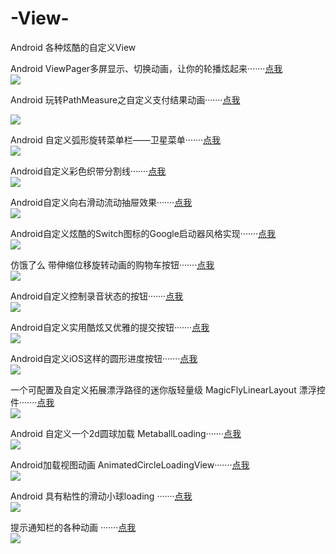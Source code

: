 # -View-
Android  各种炫酷的自定义View


Android ViewPager多屏显示、切换动画，让你的轮播炫起来·······[点我](https://www.jianshu.com/p/ebbafdf99148)  
![](https://upload-images.jianshu.io/upload_images/16311248-dc8f3e4ea57bd9bd.png?imageMogr2/auto-orient/strip%7CimageView2/2/w/355/format/webp) 


Android 玩转PathMeasure之自定义支付结果动画·······[点我](https://www.jianshu.com/p/79f5e6d0e769) 


![](https://upload-images.jianshu.io/upload_images/16311248-aca31f68ca9bb1fa.gif?imageMogr2/auto-orient/strip%7CimageView2/2/w/367/format/webp) 

Android 自定义弧形旋转菜单栏——卫星菜单·······[点我](https://www.jianshu.com/p/220da4460e5d)  
![](https://upload-images.jianshu.io/upload_images/16311248-b7b32e123e29198e.gif?imageMogr2/auto-orient/strip%7CimageView2/2/w/367/format/webp) 


Android自定义彩色织带分割线·······[点我](https://blog.csdn.net/IT_ZJYANG/article/details/54959427)  
![](https://img-blog.csdn.net/20170209230951217?watermark/2/text/aHR0cDovL2Jsb2cuY3Nkbi5uZXQvSVRfWkpZQU5H/font/5a6L5L2T/fontsize/400/fill/I0JBQkFCMA==/dissolve/70/gravity/Center) 


Android自定义向右滑动流动抽屉效果·······[点我](https://github.com/mxn21/FlowingDrawer)  
![](https://camo.githubusercontent.com/a7131784a75e6f07646108b8304b0a0d4efd306b/687474703a2f2f62616f62616f6c6f7665796f752e636f6d2f666c6f77696e676472617765722e676966) 


Android自定义炫酷的Switch图标的Google启动器风格实现·······[点我](https://github.com/zagum/Android-SwitchIcon)  
![](https://github.com/zagum/Android-SwitchIcon/raw/master/art/sample.gif) 

仿饿了么 带伸缩位移旋转动画的购物车按钮·······[点我](https://github.com/mcxtzhang/AnimShopButton)  
![](https://github.com/mcxtzhang/AnimShopButton/raw/master/gif/new.gif) 

Android自定义控制录音状态的按钮·······[点我](https://github.com/hluhovskyi/HoldingButton)  
![](https://github.com/hluhovskyi/HoldingButton/raw/master/_arts/example.gif) 

Android自定义实用酷炫又优雅的提交按钮·······[点我](https://github.com/SparkYuan/SubmitButton)  
![](https://github.com/SparkYuan/SubmitButton/raw/master/pic/submitbutton.gif) 

Android自定义iOS这样的圆形进度按钮·······[点我](https://github.com/jiang111/CProgressButton)  
![](https://raw.githubusercontent.com/jiang111/CProgressButton/master/art/art2.gif) 


一个可配置及自定义拓展漂浮路径的迷你版轻量级 MagicFlyLinearLayout 漂浮控件·······[点我](https://github.com/yanbober/MagicFloatView)  
![](https://github.com/yanbober/MagicFloatView/raw/master/.picture/view.gif) 


Android 自定义一个2d圆球加载 MetaballLoading·······[点我](https://github.com/dodola/MetaballLoading)  
![](https://github.com/dodola/MetaballLoading/raw/master/metaball.gif) 

Android加载视图动画 AnimatedCircleLoadingView·······[点我](https://github.com/jlmd/AnimatedCircleLoadingView)  
![](https://github.com/jlmd/AnimatedCircleLoadingView/raw/master/art/indeterminate_ok.gif) 

Android 具有粘性的滑动小球loading ·······[点我](https://github.com/yxping/AdhesiveLoadingView)  
![](https://github.com/yxping/AdhesiveLoadingView/raw/master/half2.gif) 

提示通知栏的各种动画 ·······[点我](https://github.com/sd6352051/NiftyNotification)  
![](https://raw.githubusercontent.com/sd6352051/NiftyNotification/master/screenshot/ss.gif) 








